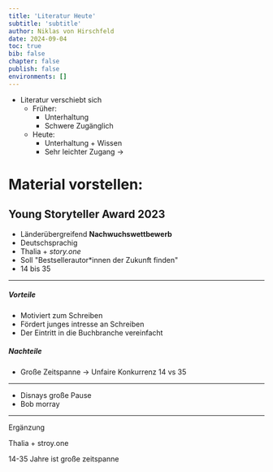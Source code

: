 ```yaml
---
title: 'Literatur Heute'
subtitle: 'subtitle'
author: Niklas von Hirschfeld
date: 2024-09-04
toc: true
bib: false
chapter: false
publish: false
environments: []
---
```


- Literatur verschiebt sich
    - Früher:
        - Unterhaltung
        - Schwere Zugänglich
    - Heute:
        - Unterhaltung + Wissen
        - Sehr leichter Zugang -> 

# Material vorstellen:

## Young Storyteller Award 2023

- Länderübergreifend **Nachwuchswettbewerb**
- Deutschsprachig
- Thalia + *story.one*
- Soll "Bestsellerautor*innen der Zukunft finden"
- 14 bis 35

---

##### Vorteile

- Motiviert zum Schreiben
- Fördert junges intresse an Schreiben
- Der Eintritt in die Buchbranche vereinfacht

##### Nachteile

- Große Zeitspanne -> Unfaire Konkurrenz 14 vs 35

---

- Disnays große Pause
- Bob morray

--- 

Ergänzung

Thalia + stroy.one

14-35 Jahre ist große zeitspanne
